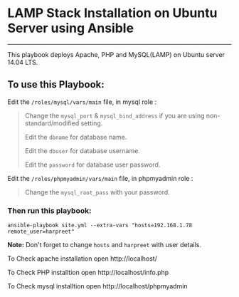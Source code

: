 # LAMP Stack Installation on Ubuntu Server using Ansible
--------
This playbook deploys Apache, PHP and MySQL(LAMP) on Ubuntu server 14.04 LTS.

## To use this Playbook:

Edit the `/roles/mysql/vars/main` file, in mysql role :

> Change the `mysql_port` & `mysql_bind_address` if you are using non-standard/modified setting. 
>
> Edit the `dbname` for database name.
>
> Edit the `dbuser` for database username.
> 
> Edit the `password` for database user password.

Edit the `/roles/phpmyadmin/vars/main` file, in phpmyadmin role :

> Change the `mysql_root_pass` with your password. 

### Then run this playbook:

```
ansible-playbook site.yml --extra-vars "hosts=192.168.1.78 remote_user=harpreet"
```

**Note:** Don't forget to change `hosts` and `harpreet` with user details. 
 
To Check apache installation open http://localhost/

To Check PHP installtion open http://localhost/info.php

To Check mysql installtion open http://localhost/phpmyadmin 
